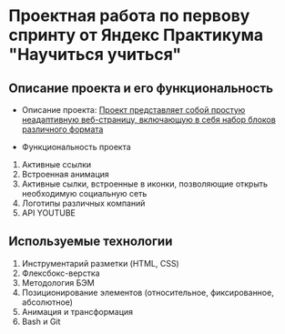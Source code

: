 # Проектная работа по первову спринту от Яндекс Практикума "Научиться учиться"

## Описание проекта и его функциональность
+ Описание проекта:
<u> Проект представляет собой простую неадаптивную веб-страницу, включающую в себя набор блоков различного формата </u>

+ Функциональность проекта
1. Активные ссылки
2. Встроенная анимация
3. Активные сылки, встроенные в иконки, позволяющие открыть необходимую социальную сеть
4. Логотипы различных компаний
5.  API YOUTUBE

## Используемые технологии
1. Инструментарий разметки (HTML, CSS)
2. Флексбокс-верстка
3. Методология БЭМ
4. Позиционирование элементов (относительное, фиксированное, абсолютное)
5. Анимация и трансформация
6. Bash и Git

